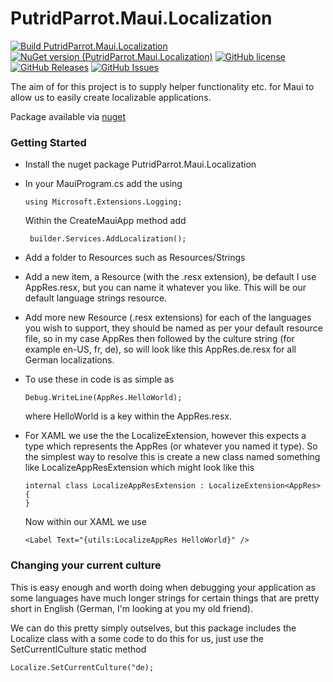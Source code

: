 # PutridParrot.Maui.Localization

[![Build PutridParrot.Maui.Localization](https://github.com/putridparrot/PutridParrot.Maui.Localization/actions/workflows/dotnet-core.yml/badge.svg)](https://github.com/putridparrot/PutridParrot.Maui.Localization/actions/workflows/dotnet-core.yml)
[![NuGet version (PutridParrot.Maui.Localization)](https://img.shields.io/nuget/v/PutridParrot.Maui.Localization.svg?style=flat-square)](https://www.nuget.org/packages/PutridParrot.Maui.Localization/)
[![GitHub license](https://img.shields.io/badge/license-MIT-blue.svg)](https://github.com/putridparrot/PutridParrot.Maui.Localization/blob/master/LICENSE.md)
[![GitHub Releases](https://img.shields.io/github/release/putridparrot/PutridParrot.Maui.Localization.svg)](https://github.com/putridparrot/PutridParrot.Maui.Localization/releases)
[![GitHub Issues](https://img.shields.io/github/issues/putridparrot/PutridParrot.Maui.Localization.svg)](https://github.com/putridparrot/PutridParrot.Maui.Localization/issues)


The aim of for this project is to supply helper functionality etc. for Maui to allow us to easily create localizable applications.

Package available via [nuget](https://www.nuget.org/packages/PutridParrot.Maui.Localization/)

### Getting Started

* Install the nuget package PutridParrot.Maui.Localization
* In your MauiProgram.cs add the using 

   ```
   using Microsoft.Extensions.Logging;
   ```

    Within the CreateMauiApp method add

   ```
    builder.Services.AddLocalization();
   ```
* Add a folder to Resources such as Resources/Strings
* Add a new item, a Resource (with the .resx extension), be default I use AppRes.resx, but you can name it whatever you like. This will be our default language strings resource.
* Add more new Resource (.resx extensions) for each of the languages you wish to support, they should be named as per your default resource file, so in my case AppRes then followed by the culture string (for example en-US, fr, de), so will look like this AppRes.de.resx for all German localizations.
* To use these in code is as simple as  

   ```
   Debug.WriteLine(AppRes.HelloWorld);
   ```

   where HelloWorld is a key within the AppRes.resx.
* For XAML we use the the LocalizeExtension, however this expects a type which represents the AppRes (or whatever you named it type). So the simplest way to resolve this is create a new class named something like LocalizeAppResExtension which might look like this

   ```
   internal class LocalizeAppResExtension : LocalizeExtension<AppRes>
   {
   }
   ```

   Now within our XAML we use

   ```
   <Label Text="{utils:LocalizeAppRes HelloWorld}" />
   ```

### Changing your current culture

This is easy enough and worth doing when debugging your application as some languages have much longer strings for certain things that are pretty short in English (German, I'm looking at you my old friend).

We can do this pretty simply outselves, but this package includes the Localize class with a some code to do this for us, just use the SetCurrentlCulture static method

```
Localize.SetCurrentCulture("de);
```
